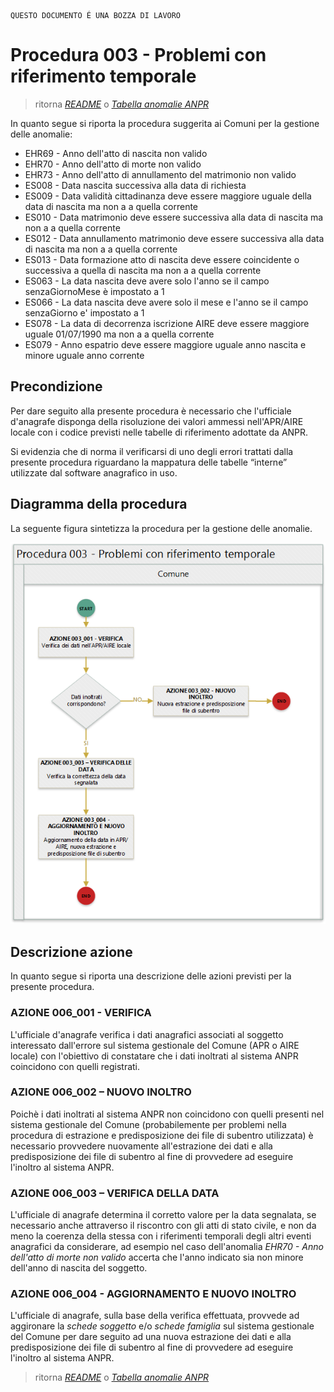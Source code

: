 	QUESTO DOCUMENTO É UNA BOZZA DI LAVORO

# Procedura 003 - Problemi con riferimento temporale

> ritorna [*README*](../README.md) o [*Tabella anomalie ANPR*](../TAB01_ANOMALIE_ANPR.md)

In quanto segue si riporta la procedura suggerita ai Comuni per la gestione delle anomalie: 

- EHR69 - Anno dell'atto di nascita non valido
- EHR70 - Anno dell'atto di morte non valido
- EHR73 - Anno dell'atto di annullamento del matrimonio non valido
- ES008 - Data nascita successiva alla data di richiesta
- ES009 - Data validità cittadinanza deve essere maggiore uguale della data di nascita ma non a a quella corrente 
- ES010 - Data matrimonio deve essere successiva alla data di nascita ma non a a quella corrente
- ES012 - Data annullamento matrimonio deve essere successiva alla data di nascita ma non a a quella corrente
- ES013 - Data formazione atto di nascita deve essere coincidente o successiva a quella di nascita ma non a a quella corrente
- ES063 - La data nascita deve avere solo l'anno se il campo senzaGiornoMese è impostato a 1
- ES066 - La data nascita deve avere solo il mese e l'anno se il campo senzaGiorno e' impostato a 1
- ES078 - La data di decorrenza iscrizione AIRE deve essere maggiore uguale 01/07/1990 ma non a a quella corrente
- ES079 - Anno espatrio deve essere maggiore uguale anno nascita e minore uguale anno corrente



## Precondizione
Per dare seguito alla presente procedura è necessario che l'ufficiale d'anagrafe disponga della risoluzione dei valori ammessi nell'APR/AIRE locale con i codice previsti nelle tabelle di riferimento adottate da ANPR.

Si evidenzia che di norma il verificarsi di uno degli errori trattati dalla presente procedura riguardano la mappatura delle tabelle “interne” utilizzate dal software anagrafico in uso.  


## Diagramma della procedura
La seguente figura sintetizza la procedura per la gestione delle anomalie.

![Swimlane diagram procedura 003](image/IMAGE_003.png)

## Descrizione azione
In quanto segue si riporta una descrizione delle azioni previsti per la presente procedura.

### AZIONE 006_001 - VERIFICA
L'ufficiale d'anagrafe verifica i dati anagrafici associati al soggetto interessato dall'errore sul sistema gestionale del Comune (APR o AIRE locale) con l'obiettivo di constatare che i dati inoltrati al sistema ANPR coincidono con quelli registrati.

### AZIONE 006_002 – NUOVO INOLTRO
Poichè i dati inoltrati al sistema ANPR non coincidono con quelli presenti nel sistema gestionale del Comune (probabilemente per problemi nella procedura di estrazione e predisposizione dei file di subentro utilizzata) è necessario provvedere nuovamente all'estrazione dei dati e alla predisposizione dei file di subentro al fine di provvedere ad eseguire l'inoltro al sistema ANPR.

### AZIONE 006_003 – VERIFICA DELLA DATA
L'ufficiale di anagrafe determina il corretto valore per la data segnalata, se necessario anche attraverso il riscontro con gli atti di stato civile, e non da meno la coerenza della stessa con i riferimenti temporali degli altri eventi anagrafici da considerare, ad esempio nel caso dell'anomalia *EHR70 - Anno dell'atto di morte non valido* accerta che l'anno indicato sia non minore dell'anno di nascita del soggetto.

### AZIONE 006_004 - AGGIORNAMENTO E NUOVO INOLTRO
L'ufficiale di anagrafe, sulla base della verifica effettuata, provvede ad aggironare la *schede soggetto* e/o *schede famiglia*  sul sistema gestionale del Comune per dare seguito ad una nuova estrazione dei dati e alla predisposizione dei file di subentro al fine di provvedere ad eseguire l'inoltro al sistema ANPR.


> ritorna [*README*](../README.md) o [*Tabella anomalie ANPR*](../TAB01_ANOMALIE_ANPR.md)
